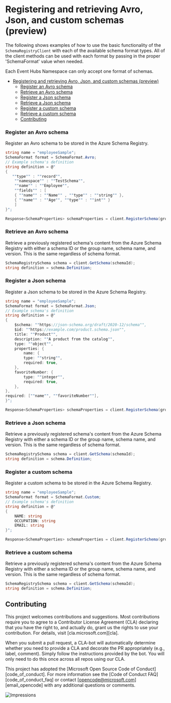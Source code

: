 # Registering and retrieving Avro, Json, and custom schemas (preview)

The following shows examples of how to use the basic functionality of the `SchemaRegistryClient` with each of the available schema format types. All of the client methods can be used with each format by passing in the proper 'SchemaFormat' value when needed.

Each Event Hubs Namespace can only accept one format of schemas.

- [Registering and retrieving Avro, Json, and custom schemas (preview)](#registering-and-retrieving-avro-json-and-custom-schemas-preview)
    - [Register an Avro schema](#register-an-avro-schema)
    - [Retrieve an Avro schema](#retrieve-an-avro-schema)
    - [Register a Json schema](#register-a-json-schema)
    - [Retrieve a Json schema](#retrieve-a-json-schema)
    - [Register a custom schema](#register-a-custom-schema)
    - [Retrieve a custom schema](#retrieve-a-custom-schema)
  - [Contributing](#contributing)

### Register an Avro schema

Register an Avro schema to be stored in the Azure Schema Registry.

```C# Snippet:SchemaRegistryRegisterSchemaAvro
string name = "employeeSample";
SchemaFormat format = SchemaFormat.Avro;
// Example schema's definition
string definition = @"
{
   ""type"" : ""record"",
    ""namespace"" : ""TestSchema"",
    ""name"" : ""Employee"",
    ""fields"" : [
    { ""name"" : ""Name"" , ""type"" : ""string"" },
    { ""name"" : ""Age"", ""type"" : ""int"" }
    ]
}";

Response<SchemaProperties> schemaProperties = client.RegisterSchema(groupName, name, definition, format);
```

### Retrieve an Avro schema

Retrieve a previously registered schema's content from the Azure Schema Registry with either a schema ID or the group name, schema name, and version. This is the same regardless of schema format.

```C# Snippet:SchemaRegistryRetrieveSchemaAvro
SchemaRegistrySchema schema = client.GetSchema(schemaId);
string definition = schema.Definition;
```

### Register a Json schema

Register a Json schema to be stored in the Azure Schema Registry.

```C# Snippet:SchemaRegistryRegisterSchemaJson
string name = "employeeSample";
SchemaFormat format = SchemaFormat.Json;
// Example schema's definition
string definition = @"
{
    $schema: ""https://json-schema.org/draft/2020-12/schema"",
    $id: ""https://example.com/product.schema.json"",
    title: ""Product"",
    description: ""A product from the catalog"",
    type: ""object"",
    properties: {
        name: {
        type: ""string"",
        required: true,
    },
    favoriteNumber: {
        type: ""integer"",
        required: true,
    },
},
required: [""name"", ""favoriteNumber""],
}";

Response<SchemaProperties> schemaProperties = client.RegisterSchema(groupName, name, definition, format);
```

### Retrieve a Json schema

Retrieve a previously registered schema's content from the Azure Schema Registry with either a schema ID or the group name, schema name, and version. This is the same regardless of schema format.

```C# Snippet:SchemaRegistryRetrieveSchemaJson
SchemaRegistrySchema schema = client.GetSchema(schemaId);
string definition = schema.Definition;
```

### Register a custom schema

Register a custom schema to be stored in the Azure Schema Registry.

```C# Snippet:SchemaRegistryRegisterSchemaCustom
string name = "employeeSample";
SchemaFormat format = SchemaFormat.Custom;
// Example schema's definition
string definition = @"
{
    NAME: string
    OCCUPATION: string
    EMAIL: string
}";

Response<SchemaProperties> schemaProperties = client.RegisterSchema(groupName, name, definition, format);
```

### Retrieve a custom schema

Retrieve a previously registered schema's content from the Azure Schema Registry with either a schema ID or the group name, schema name, and version. This is the same regardless of schema format.

```C# Snippet:SchemaRegistryRetrieveSchemaCustom
SchemaRegistrySchema schema = client.GetSchema(schemaId);
string definition = schema.Definition;
```

## Contributing

This project welcomes contributions and suggestions. Most contributions require you to agree to a Contributor License Agreement (CLA) declaring that you have the right to, and actually do, grant us the rights to use your contribution. For details, visit [cla.microsoft.com][cla].

When you submit a pull request, a CLA-bot will automatically determine whether you need to provide a CLA and decorate the PR appropriately (e.g., label, comment). Simply follow the instructions provided by the bot. You will only need to do this once across all repos using our CLA.

This project has adopted the [Microsoft Open Source Code of Conduct][code_of_conduct]. For more information see the [Code of Conduct FAQ][code_of_conduct_faq] or contact [opencode@microsoft.com][email_opencode] with any additional questions or comments.

![Impressions](https://azure-sdk-impressions.azurewebsites.net/api/impressions/azure-sdk-for-net%2Fsdk%2Ftemplate%2FAzure.Template%2FREADME.png)
